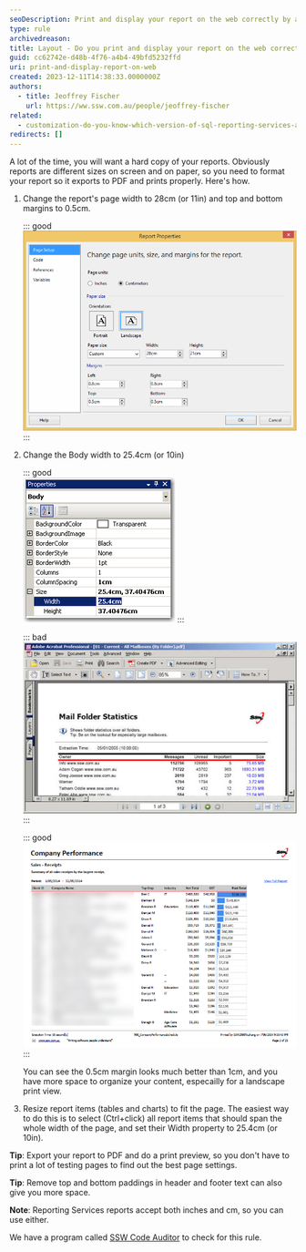 ```yaml
---
seoDescription: Print and display your report on the web correctly by adjusting page width, margins, and body width to ensure a professional-looking PDF export.
type: rule
archivedreason:
title: Layout - Do you print and display your report on the web correctly?
guid: cc62742e-d48b-4f76-a4b4-49bfd5232ffd
uri: print-and-display-report-on-web
created: 2023-12-11T14:38:33.0000000Z
authors:
  - title: Jeoffrey Fischer
    url: https://ww.ssw.com.au/people/jeoffrey-fischer
related:
  - customization-do-you-know-which-version-of-sql-reporting-services-and-visual-studio-you-are-using
redirects: []
---
```


A lot of the time, you will want a hard copy of your reports. Obviously reports are different sizes on screen and on paper, so you need to format your report so it exports to PDF and prints properly. Here's how.

<!--endintro-->

1. Change the report's page width to 28cm (or 11in) and top and bottom margins to 0.5cm.

   ::: good  
   ![Figure: Good example - For proper printing, first change the Report's Page Width to 28cm (or 11in) and top and bottom margins to 0.5cm](reportpagewidth.gif)
   :::

2. Change the Body width to 25.4cm (or 10in)

   ::: good  
   ![Figure: Good example - Then change the Report's Body Width to 25.4cm (or 10in)](reportbodywidth.gif)
   :::

   ::: bad  
   ![Figure: Bad example - PDF page with 1cm margin (wasted much space on top and bottom)](RulesSQLRS7.jpg)  
   :::

   ::: good  
   ![Figure: Good example - PDF page with 0.5cm margin (you have more room for content)](RSRuleMoreTopBottomPDF.png)
   :::

   You can see the 0.5cm margin looks much better than 1cm, and you have more space to organize your content, especailly for a landscape print view.

3. Resize report items (tables and charts) to fit the page. The easiest way to do this is to select (Ctrl+click) all report items that should span the whole width of the page, and set their Width property to 25.4cm (or 10in).

**Tip**: Export your report to PDF and do a print preview, so you don't have to print a lot of testing pages to find out the best page settings.

**Tip**: Remove top and bottom paddings in header and footer text can also give you more space.

**Note**: Reporting Services reports accept both inches and cm, so you can use either.

We have a program called [SSW Code Auditor](https://codeauditor.com/) to check for this rule.

